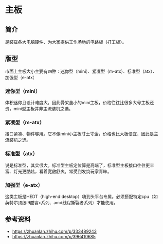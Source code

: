 # 主板

## 简介
是装载各大电脑硬件、为大家提供工作场地的电路板（打工板）。



## 版型
市面上主板大小主要有四种：‍迷你型（mini）、紧凑型（m-atx）、标准型（atx）、加强型（e-atx）‍‍‍‍‍‍‍
### 迷你型（mini）
体积迷你且设计难度大，因此骨架虽小的mini主板，价格往往比很多大号主板还贵，mini型主板并非主流装机之选。

### 紧凑型（m-atx）
接口紧凑、物件够用。它不像mini小主板寸土寸金，价格也比大板便宜，因此是主流装机之选。

### 标准型（atx）
说是标准型，其实很大。标准型主板定位算是高端了，标准型主板接口往往更丰富、灯光更酷炫，看着宽敞舒爽，常受到发烧玩家青睐。

### 加强型（e-atx）‍‍‍‍‍‍‍
这类主板是HEDT（high-end desktop）嗨到头平台专属，必须搭配特定cpu（如英特尔顶级i9酷睿x系列、amd线程撕裂者系列）才能使用。

## 参考资料
- https://zhuanlan.zhihu.com/p/333489243
- https://zhuanlan.zhihu.com/p/396410685